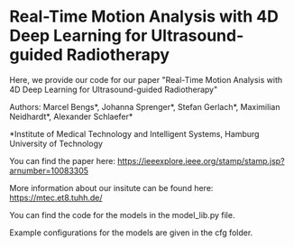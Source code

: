 # Real-Time Motion Analysis with 4D Deep Learning for Ultrasound-guided Radiotherapy

Here, we provide our code for our paper "Real-Time Motion Analysis with 4D Deep
Learning for Ultrasound-guided Radiotherapy" 

Authors: Marcel Bengs*, Johanna Sprenger*, Stefan Gerlach*, Maximilian Neidhardt*, Alexander Schlaefer*

*Institute of Medical Technology and Intelligent Systems, Hamburg University of Technology

You can find the paper here: https://ieeexplore.ieee.org/stamp/stamp.jsp?arnumber=10083305

More information about our insitute can be found here: https://mtec.et8.tuhh.de/

You can find the code for the models in the model_lib.py file. 

Example configurations for the models are given in the cfg folder. 

